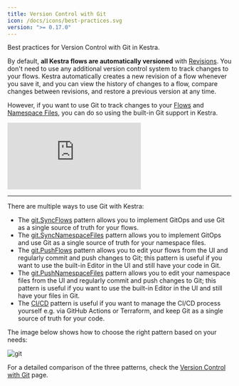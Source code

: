```yaml
---
title: Version Control with Git
icon: /docs/icons/best-practices.svg
version: ">= 0.17.0"
---
```


Best practices for Version Control with Git in Kestra.

By default, **all Kestra flows are automatically versioned** with [Revisions](../05.concepts/03.revision.md). You don't need to use any additional version control system to track changes to your flows. Kestra automatically creates a new revision of a flow whenever you save it, and you can view the history of changes to a flow, compare changes between revisions, and restore a previous version at any time.

However, if you want to use Git to track changes to your [Flows](../04.workflow-components/01.flow.md) and [Namespace Files](../05.concepts/02.namespace-files.md), you can do so using the built-in Git support in Kestra.

<div class="video-container">
    <iframe src="https://www.youtube.com/embed/videoseries?si=wOyAUkgChRUuJxcy&amp;list=PLEK3H8YwZn1p7tyd9RV5-WDxh_ZGpMpA3" title="YouTube video player" frameborder="0" allow="accelerometer; autoplay; clipboard-write; encrypted-media; gyroscope; picture-in-picture; web-share" referrerpolicy="strict-origin-when-cross-origin" allowfullscreen></iframe>
</div>

---

There are multiple ways to use Git with Kestra:
- The [git.SyncFlows](/plugins/plugin-git/io.kestra.plugin.git.syncflows) pattern allows you to implement GitOps and use Git as a single source of truth for your flows.
- The [git.SyncNamespaceFiles](/plugins/plugin-git/io.kestra.plugin.git.syncnamespacefiles) pattern allows you to implement GitOps and use Git as a single source of truth for your namespace files.
- The [git.PushFlows](/plugins/plugin-git/io.kestra.plugin.git.PushFlows) pattern allows you to edit your flows from the UI and regularly commit and push changes to Git; this pattern is useful if you want to use the built-in Editor in the UI and still have your code in Git.
- The [git.PushNamespaceFiles](/plugins/plugin-git/io.kestra.plugin.git.pushnamespacefiles) pattern allows you to edit your namespace files from the UI and regularly commit and push changes to Git; this pattern is useful if you want to use the built-in Editor in the UI and still have your files in Git.
- The [CI/CD](../version-control-cicd/cicd/index.md) pattern is useful if you want to manage the CI/CD process yourself e.g. via GitHub Actions or Terraform, and keep Git as a single source of truth for your code.

The image below shows how to choose the right pattern based on your needs:

![git](@assets/docs/developer-guide/git/git.png)

For a detailed comparison of the three patterns, check the [Version Control with Git](../version-control-cicd/04.git.md) page.
